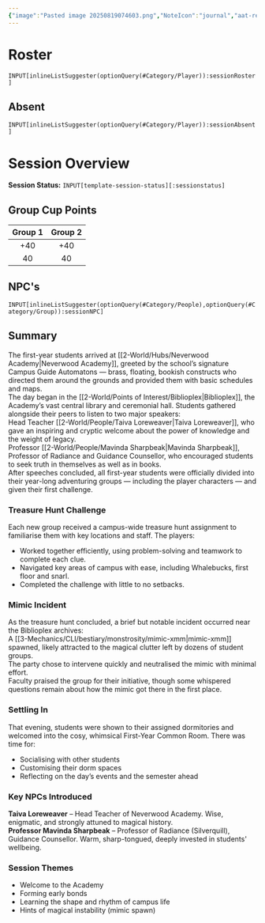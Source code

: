 ```yaml
---
{"image":"Pasted image 20250819074603.png","NoteIcon":"journal","aat-render-enabled":true,"fc-category":["Main Story"],"fc-display-name":"Orientation Day","sessionstatus":"Occurred","type":"Session Journal","sessionDate":"2025-07-12","players":8,"OneLiner":"Settling in & Scavenger Hunt","timelines":["journal"],"tags":["journal","#Category/Journal"],"obsidianUIMode":"preview","sessionRoster":["[[1-Party/Group 2/Cyinth Agora.md|Cyinth Agora]]","[[1-Party/Group 2/Lyra Everlight.md|Lyra Everlight]]","[[1-Party/Group 2/Harry Blackstone.md|Harry Blackstone]]","[[1-Party/Group 2/H'er.md|H'er]]","[[1-Party/Group 1/Vigilius Palamas.md|Vigilius Palamas]]","[[1-Party/Group 1/Milfjord Goodleaf.md|Milfjord Goodleaf]]","[[1-Party/Group 1/Guiloip Guhloo (Glue).md|Guiloip Guhloo (Glue)]]","[[1-Party/Group 1/Atudark.md|Atudark]]"],"sessionAbsent":null,"sessionNPC":["[[2-World/Groups/Cohort of 1508.md|Cohort of 1508]]","[[2-World/People/Taiva Loreweaver.md|Taiva Loreweaver]]","[[2-World/People/Mavinda Sharpbeak.md|Mavinda Sharpbeak]]","[[2-World/People/Zoei.md|Zoei]]"],"dg-publish":true,"dg-path":"Session Journals/2025-07-12 - Orientation Day.md","permalink":"/session-journals/2025-07-12-orientation-day/","dgPassFrontmatter":true,"updated":"2025-09-27T18:55:20.000+01:00"}
---
```



# Roster 



`INPUT[inlineListSuggester(optionQuery(#Category/Player)):sessionRoster]`
 

## Absent



`INPUT[inlineListSuggester(optionQuery(#Category/Player)):sessionAbsent]`
 

# Session Overview


**Session Status:** `INPUT[template-session-status][:sessionstatus]`

## Group Cup Points

| Group 1 | Group 2 |
| :-----: | :-----: |
|   +40   |   +40   |
|   40    |   40    |

## NPC's

`INPUT[inlineListSuggester(optionQuery(#Category/People),optionQuery(#Category/Group)):sessionNPC]`

## Summary
The first-year students arrived at [[2-World/Hubs/Neverwood Academy\|Neverwood Academy]], greeted by the school’s signature Campus Guide Automatons — brass, floating, bookish constructs who directed them around the grounds and provided them with basic schedules and maps.  
The day began in the [[2-World/Points of Interest/Biblioplex\|Biblioplex]], the Academy’s vast central library and ceremonial hall. Students gathered alongside their peers to listen to two major speakers:  
Head Teacher [[2-World/People/Taiva Loreweaver\|Taiva Loreweaver]], who gave an inspiring and cryptic welcome about the power of knowledge and the weight of legacy.  
Professor [[2-World/People/Mavinda Sharpbeak\|Mavinda Sharpbeak]], Professor of Radiance and Guidance Counsellor, who encouraged students to seek truth in themselves as well as in books.  
After speeches concluded, all first-year students were officially divided into their year-long adventuring groups — including the player characters — and given their first challenge.

### Treasure Hunt Challenge

Each new group received a campus-wide treasure hunt assignment to familiarise them with key locations and staff. The players:

* Worked together efficiently, using problem-solving and teamwork to complete each clue.  
* Navigated key areas of campus with ease, including Whalebucks, first floor and snarl.  
* Completed the challenge with little to no setbacks.

### Mimic Incident

As the treasure hunt concluded, a brief but notable incident occurred near the Biblioplex archives:  
A [[3-Mechanics/CLI/bestiary/monstrosity/mimic-xmm\|mimic-xmm]] spawned, likely attracted to the magical clutter left by dozens of student groups.  
The party chose to intervene quickly and neutralised the mimic with minimal effort.  
Faculty praised the group for their initiative, though some whispered questions remain about how the mimic got there in the first place.

### Settling In

That evening, students were shown to their assigned dormitories and welcomed into the cosy, whimsical First-Year Common Room. There was time for:

* Socialising with other students  
* Customising their dorm spaces  
* Reflecting on the day’s events and the semester ahead

### Key NPCs Introduced

**Taiva Loreweaver** – Head Teacher of Neverwood Academy. Wise, enigmatic, and strongly attuned to magical history.  
**Professor Mavinda Sharpbeak** – Professor of Radiance (Silverquill), Guidance Counsellor. Warm, sharp-tongued, deeply invested in students' wellbeing.

### Session Themes

* Welcome to the Academy  
* Forming early bonds  
* Learning the shape and rhythm of campus life  
* Hints of magical instability (mimic spawn)